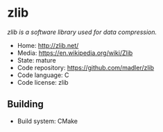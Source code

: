 # zlib

_zlib is a software library used for data compression._

- Home: http://zlib.net/
- Media: https://en.wikipedia.org/wiki/Zlib
- State: mature
- Code repository: https://github.com/madler/zlib
- Code language: C
- Code license: zlib

## Building

- Build system: CMake

